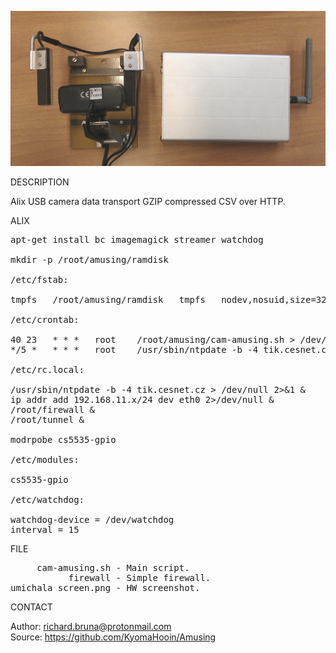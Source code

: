 ![Alix](https://github.com/KyomaHooin/Amusing/raw/master/alix/umichala/umichala_screen.png "screenshot")

DESCRIPTION

Alix USB camera data transport GZIP compressed CSV over HTTP.

ALIX
<pre>
apt-get install bc imagemagick streamer watchdog

mkdir -p /root/amusing/ramdisk

/etc/fstab:

tmpfs	/root/amusing/ramdisk	tmpfs	nodev,nosuid,size=32M	0	0

/etc/crontab:

40 23	* * *	root	/root/amusing/cam-amusing.sh > /dev/null 2>&1
*/5 *	* * *	root	/usr/sbin/ntpdate -b -4 tik.cesnet.cz > /dev/null 2>&1

/etc/rc.local:

/usr/sbin/ntpdate -b -4 tik.cesnet.cz > /dev/null 2>&1 &
ip addr add 192.168.11.x/24 dev eth0 2>/dev/null &
/root/firewall &
/root/tunnel &

modrpobe cs5535-gpio

/etc/modules:

cs5535-gpio

/etc/watchdog:

watchdog-device = /dev/watchdog
interval = 15
</pre>

FILE

<pre>
     cam-amusing.sh - Main script.
           firewall - Simple firewall.
umichala_screen.png - HW screenshot.
</pre>

CONTACT

Author: richard.bruna@protonmail.com<br>
Source: https://github.com/KyomaHooin/Amusing
